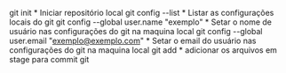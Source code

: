 git init * Iniciar repositório local
git config --list * Listar as configurações locais do git
git config --global user.name "exemplo" * Setar o nome de usuário nas configurações do git na maquina local
git config --global user.email "exemplo@exemplo.com" * Setar o email do usuário nas configurações do git na maquina local
git add * adicionar os arquivos em stage para commit
git 